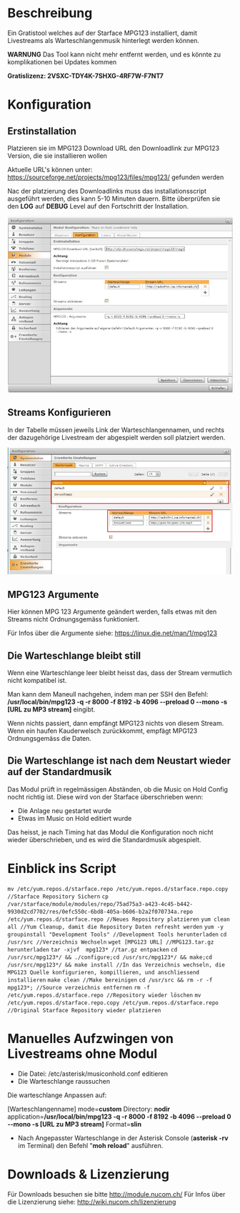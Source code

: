 <!-- TITLE: MOH Livestream Helper -->
# Beschreibung
Ein Gratistool welches auf der Starface MPG123 installiert, damit Livestreams als Warteschlangenmusik hinterlegt werden können.

**WARNUNG**
Das Tool kann nicht mehr entfernt werden, und es könnte zu komplikationen bei Updates kommen

**Gratislizenz: 2VSXC-TDY4K-7SHXG-4RF7W-F7NT7**
# Konfiguration
## Erstinstallation
Platzieren sie im MPG123 Download URL den Downloadlink zur MPG123 Version, die sie installieren wollen

Aktuelle URL's können unter: https://sourceforge.net/projects/mpg123/files/mpg123/ gefunden werden

Nac der platzierung des Downloadlinks muss das installationsscript ausgeführt werden, dies kann 5-10 Minuten dauern. Bitte überprüfen sie den **LOG** auf **DEBUG** Level auf den Fortschritt der Installation.

![1](/uploads/moh-livestream-helper/1.jpg "1")

## Streams Konfigurieren
In der Tabelle müssen jeweils Link der Warteschlangennamen, und rechts der dazugehörige Livestream der abgespielt werden soll platziert werden.

![2](/uploads/moh-livestream-helper/2.jpg "2")

## MPG123 Argumente
Hier können MPG 123 Argumente geändert werden, falls etwas mit den Streams nicht Ordnungsgemäss funktioniert.

Für Infos über die Argumente siehe: https://linux.die.net/man/1/mpg123

## Die Warteschlange bleibt still
Wenn eine Warteschlange leer bleibt heisst das, dass der Stream vermutlich nicht kompatibel ist.

Man kann dem Maneull nachgehen, indem man per SSH den Befehl: **/usr/local/bin/mpg123 -q -r 8000 -f 8192 -b 4096 --preload 0 --mono -s [URL zu MP3 stream]** eingibt.

Wenn nichts passiert, dann empfängt MPG123 nichts von diesem Stream. Wenn ein haufen Kauderwelsch zurückkommt, empfägt MPG123 Ordnungsgemäss die Daten.

## Die Warteschlange ist nach dem Neustart wieder auf der Standardmusik
Das Modul prüft in regelmässigen Abständen, ob die Music on Hold Config nocht richtig ist. 
Diese wird von der Starface überschrieben wenn:

* Die Anlage neu gestartet wurde
* Etwas im Music on Hold editiert wurde

Das heisst, je nach Timing hat das Modul die Konfiguration noch nicht wieder überschrieben, und es wird die Standardmusik abgespielt.
# Einblick ins Script
`mv /etc/yum.repos.d/starface.repo /etc/yum.repos.d/starface.repo.copy //Starface Repository Sichern`
`cp /var/starface/module/modules/repo/75ad75a3-a423-4c45-b442-9930d2cd7702/res/0efc550c-6bd8-405a-b606-b2a2f070734a.repo /etc/yum.repos.d/starface.repo //Neues Repository platzieren`
`yum clean all //Yum Cleanup, damit die Repository Daten refresht werden`
`yum -y groupinstall "Development Tools" //Development Tools herunterladen`
`cd /usr/src //Verzeichnis Wechseln`
`wget [MPG123 URL] //MPG123.tar.gz herunterladen`
`tar -xjvf  mpg123* //tar.gz entpacken`
`cd /usr/src/mpg123*/ && ./configure;cd /usr/src/mpg123*/ && make;cd /usr/src/mpg123*/ && make install //In das Verzeichnis wechseln, die MPG123 Quelle konfigurieren, kompillieren, und anschliessend installieren`
`make clean //Make bereinigen`
`cd /usr/src && rm -r -f mpg123*; //Source verzeichnis entfernen`
`rm -f /etc/yum.repos.d/starface.repo //Repository wieder löschen`
`mv /etc/yum.repos.d/starface.repo.copy /etc/yum.repos.d/starface.repo //Original Starface Repository wieder platzieren`

# Manuelles Aufzwingen von Livestreams ohne Modul
* Die Datei: /etc/asterisk/musiconhold.conf editieren
* Die Warteschlange raussuchen

Die warteschlange Anpassen auf:

[Warteschlangenname]
mode=**custom**
Directory: **nodir**
application=**/usr/local/bin/mpg123 -q -r 8000 -f 8192 -b 4096 --preload 0 --mono -s [URL zu MP3 stream]**
Format=**slin**

* Nach Angepasster Warteschlange in der Asterisk Console (**asterisk -rv** im Terminal) den Befehl "**moh reload**" ausführen.
# Downloads & Lizenzierung
Für Downloads besuchen sie bitte http://module.nucom.ch/
Für Infos über die Lizenzierung siehe: http://wiki.nucom.ch/lizenzierung

